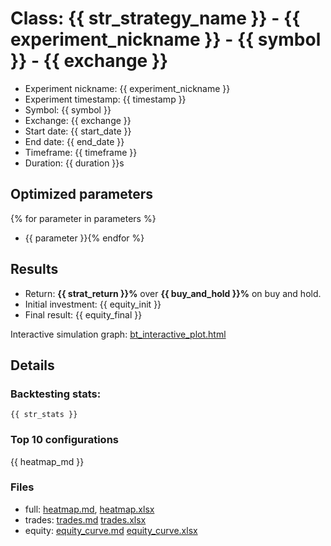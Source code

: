 # Class: {{ str_strategy_name }} - {{ experiment_nickname }} - {{ symbol }} - {{ exchange }}

- Experiment nickname: {{ experiment_nickname }} 
- Experiment timestamp: {{ timestamp }} 
- Symbol: {{ symbol }}
- Exchange: {{ exchange }}
- Start date: {{ start_date }}
- End date: {{ end_date }}
- Timeframe: {{ timeframe }}
- Duration: {{ duration }}s

## Optimized parameters
{% for parameter in parameters %}
- {{ parameter }}{% endfor %}

## Results

- Return: **{{ strat_return }}%** over **{{ buy_and_hold }}%** on buy and hold.
- Initial investment: {{ equity_init }}
- Final result: {{ equity_final }}

Interactive simulation graph: [bt_interactive_plot.html](bt_interactive_plot.html)

## Details 
### Backtesting stats:

```
{{ str_stats }}
```

### Top 10 configurations

{{ heatmap_md }}

### Files

- full: [heatmap.md](heatmap_df.md), [heatmap.xlsx](heatmap_df.xlsx) 
- trades: [trades.md](trades.md) [trades.xlsx](trades.xlsx)
- equity: [equity_curve.md](equity_curve.md) [equity_curve.xlsx](equity_curve.xlsx)


